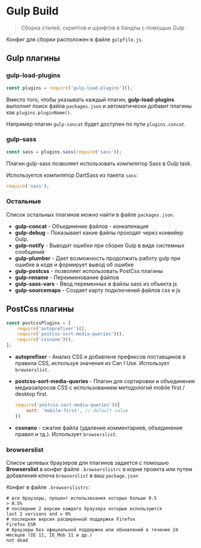 # Gulp Build
>
> Сборка стилей, скриптов и шрифтов в бандлы с помощью Gulp
>

Конфиг для сборки расположен в файле `gulpfile.js`.

## Gulp плагины

### gulp-load-plugins

```javascript
const plugins = require('gulp-load-plugins')();`
```

Вместо того, чтобы указывать каждый плагин, **gulp-load-plugins** выполнит поиск файла `packages.json` и автоматически добавит плагины как `plugins.pluginName()`.

Например плагин `gulp-concat` будет доступен по пути `plugins.concat`.

### gulp-sass

```javascript
const sass = plugins.sass(require('sass'));
```

Плагин gulp-sass позволяет использовать компилятор Sass в Gulp task.

Используется компилятор DartSass из пакета `sass`:

```javascript
require('sass');
```

### Остальные

Список остальных плагинов можно найти в файле `packages.json`.

* **gulp-concat** - Объединение файлов - конкатенация
* **gulp-debug** - Показывает какие файлы проходят через конвейер Gulp.
* **gulp-notify** - Выводит ошибки при сборке Gulp в виде системных сообщений
* **gulp-plumber** - Дает возможность продолжить работу gulp при ошибке в коде и формирует вывод об ошибке
* **gulp-postcss** - позволяет использовать PostCss плагины
* **gulp-rename** - Переименование файлов
* **gulp-sass-vars** - Ввод переменных в файлы sass из объекта js
* **gulp-sourcemaps** - Создает карту подключений файлов css и js

## PostCss плагины

```javascript
const postcssPlugins = [
    require('autoprefixer')(),
    require('postcss-sort-media-queries')(),
    require('cssnano')(),
];
```

* **autoprefixer** - Анализ CSS и добавлене префиксов поставщиков в правила CSS, используя значения из Can I Use. Использует `browserslist`.

* **postcss-sort-media-queries** - Плагин для сортировки и объединения медиазапросов CSS с использованием методологий mobile first / desktop first.

    ```javascript
    require('postcss-sort-media-queries')({
        sort: 'mobile-first', // default value
    })
    ```

* **cssnano** - сжатие файла (удаление комментариев, объединение правил и тд.). Использует `browserslist`.

### browserslist

Список целевых браузеров для плагинов задается с помошью **Browserslist** в конфиг файле `.browserslistrc` в корне проекта или путем добавления ключа `browserslist` в ваш `package.json`

Конфиг в файле `.browserslistrc`:

```text
# все браузеры, процент использвоания которых больше 0.5
> 0.5%
# последние 2 версии каждого браузера которые используются
last 2 versions and > 0% 
# последняя версия расширенной поддержки Firefox
Firefox ESR
# браузеры без официальной поддержки или обновлений в течение 24 месяцев (IE 11, IE_Mob 11 и др.)
not dead
```
